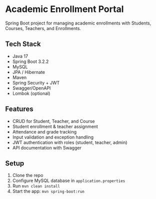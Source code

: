 # Academic Enrollment Portal

Spring Boot project for managing academic enrollments with Students, Courses, Teachers, and Enrollments.

## Tech Stack
- Java 17
- Spring Boot 3.2.2
- MySQL
- JPA / Hibernate
- Maven
- Spring Security + JWT
- Swagger/OpenAPI
- Lombok (optional)

## Features
- CRUD for Student, Teacher, and Course
- Student enrollment & teacher assignment
- Attendance and grade tracking
- Input validation and exception handling
- JWT authentication with roles (student, teacher, admin)
- API documentation with Swagger

## Setup
1. Clone the repo
2. Configure MySQL database in `application.properties`
3. Run `mvn clean install`
4. Start the app: `mvn spring-boot:run`
